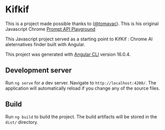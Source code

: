 # Kifkif

This is a project made possible thanks to ([@tomayac](https://github.com/tomayac)). This is his original Javascript Chrome [Prompt API Playground](https://tomayac.github.io/prompt-api-playground/)

This Javascript project served as a starting point to KifKif : Chrome AI aleternatives finder built with Angular.

This project was generated with [Angular CLI](https://github.com/angular/angular-cli) version 16.0.4.

## Development server

Run `ng serve` for a dev server. Navigate to `http://localhost:4200/`. The application will automatically reload if you change any of the source files.

## Build

Run `ng build` to build the project. The build artifacts will be stored in the `dist/` directory.
